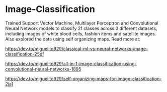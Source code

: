 # Image-Classification
Trained Support Vector Machine, Multilayer Perceptron and Convolutional Neural Network models to classify 21
classes across 3 different datasets, including images of white blood cells, fashion items and satellite images. Also explored the data using self organizing maps. Read more at:

https://dev.to/miguelito929/classical-ml-vs-neural-networks-image-classification-25df

https://dev.to/miguelito929/all-in-1-image-classification-using-convolutional-neural-networks-1895

https://dev.to/miguelito929/self-organizing-maps-for-image-classification-2ja1

